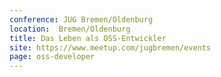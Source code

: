 ```yaml
---
conference: JUG Bremen/Oldenburg
location:  Bremen/Oldenburg
title: Das Leben als OSS-Entwickler
site: https://www.meetup.com/jugbremen/events
page: oss-developer
---
```

